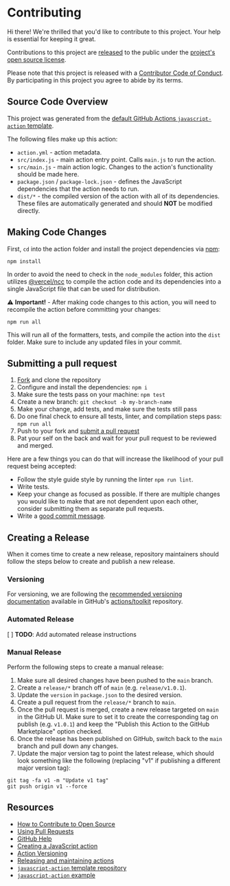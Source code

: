 # Contributing

[fork]: https://github.com/tylermilner/last-successful-commit-hash-action/fork
[pr]: https://github.com/tylermilner/last-successful-commit-hash-action/compare
[code-of-conduct]: CODE_OF_CONDUCT.md

Hi there! We're thrilled that you'd like to contribute to this project. Your
help is essential for keeping it great.

Contributions to this project are
[released](https://help.github.com/articles/github-terms-of-service/#6-contributions-under-repository-license)
to the public under the [project's open source license](LICENSE).

Please note that this project is released with a [Contributor Code of
Conduct][code-of-conduct]. By participating in this project you agree to abide
by its terms.

## Source Code Overview

This project was generated from the
[default GitHub Actions `javascript-action` template](https://github.com/actions/javascript-action).

The following files make up this action:

- `action.yml` - action metadata.
- `src/index.js` - main action entry point. Calls `main.js` to run the action.
- `src/main.js` - main action logic. Changes to the action's functionality
  should be made here.
- `package.json` / `package-lock.json` - defines the JavaScript dependencies
  that the action needs to run.
- `dist/*` - the compiled version of the action with all of its dependencies.
  These files are automatically generated and should **NOT** be modified
  directly.

## Making Code Changes

First, `cd` into the action folder and install the project dependencies via
[npm](https://www.npmjs.com):

```Shell
npm install
```

In order to avoid the need to check in the `node_modules` folder, this action
utilizes [@vercel/ncc](https://github.com/vercel/ncc) to compile the action code
and its dependencies into a single JavaScript file that can be used for
distribution.

⚠️ **Important!** - After making code changes to this action, you will need to
recompile the action before committing your changes:

```Shell
npm run all
```

This will run all of the formatters, tests, and compile the action into the
`dist` folder. Make sure to include any updated files in your commit.

## Submitting a pull request

1. [Fork][fork] and clone the repository
2. Configure and install the dependencies: `npm i`
3. Make sure the tests pass on your machine: `npm test`
4. Create a new branch: `git checkout -b my-branch-name`
5. Make your change, add tests, and make sure the tests still pass
6. Do one final check to ensure all tests, linter, and compilation steps pass:
   `npm run all`
7. Push to your fork and [submit a pull request][pr]
8. Pat your self on the back and wait for your pull request to be reviewed and
   merged.

Here are a few things you can do that will increase the likelihood of your pull
request being accepted:

- Follow the style guide style by running the linter `npm run lint`.
- Write tests.
- Keep your change as focused as possible. If there are multiple changes you
  would like to make that are not dependent upon each other, consider submitting
  them as separate pull requests.
- Write a
  [good commit message](http://tbaggery.com/2008/04/19/a-note-about-git-commit-messages.html).

## Creating a Release

When it comes time to create a new release, repository maintainers should follow
the steps below to create and publish a new release.

### Versioning

For versioning, we are following the
[recommended versioning documentation](https://github.com/actions/toolkit/blob/master/docs/action-versioning.md)
available in GitHub's [actions/toolkit](https://github.com/actions/toolkit)
repository.

### Automated Release

[ ] **TODO**: Add automated release instructions

### Manual Release

Perform the following steps to create a manual release:

1. Make sure all desired changes have been pushed to the `main` branch.
2. Create a `release/*` branch off of `main` (e.g. `release/v1.0.1`).
3. Update the `version` in `package.json` to the desired version.
4. Create a pull request from the `release/*` branch to `main`.
5. Once the pull request is merged, create a new release targeted on `main` in
   the GitHub UI. Make sure to set it to create the corresponding tag on publish
   (e.g. `v1.0.1`) and keep the "Publish this Action to the GitHub Marketplace"
   option checked.
6. Once the release has been published on GitHub, switch back to the `main`
   branch and pull down any changes.
7. Update the major version tag to point the latest release, which should look
   something like the following (replacing "v1" if publishing a different major
   version tag):

```Shell
git tag -fa v1 -m "Update v1 tag"
git push origin v1 --force
```

## Resources

- [How to Contribute to Open Source](https://opensource.guide/how-to-contribute/)
- [Using Pull Requests](https://help.github.com/articles/about-pull-requests/)
- [GitHub Help](https://help.github.com)
- [Creating a JavaScript action](https://docs.github.com/en/actions/creating-actions/creating-a-javascript-action)
- [Action Versioning](https://github.com/actions/toolkit/blob/main/docs/action-versioning.md)
- [Releasing and maintaining actions](https://docs.github.com/en/actions/creating-actions/releasing-and-maintaining-actions)
- [`javascript-action` template repository](https://github.com/actions/javascript-action)
- [`javascript-action` example](https://github.com/github-developer/javascript-action)
